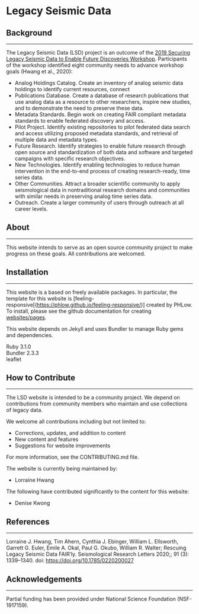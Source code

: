 # Legacy Seismic Data

## Background
---
The Legacy Seismic Data (LSD) project is an outcome of the [2019 Securing Legacy Seismic Data to Enable Future Discoveries Workshop](https://geodynamics.org/cig/events/calendar/2019-seismic-legacy/). Participants of the workshop identified eight community needs to advance workshop goals (Hwang et al., 2020):
* Analog Holdings Catalog. Create an inventory of analog
seismic data holdings to identify current resources, connect
* Publications Database. Create a database of research publications
that use analog data as a resource to other researchers,
inspire new studies, and to demonstrate the need to preserve
these data.
* Metadata Standards. Begin work on creating FAIR compliant
metadata standards to enable federated discovery and access.
* Pilot Project. Identify existing repositories to pilot federated
data search and access utilizing proposed metadata standards,
and retrieval of multiple data and metadata types.
* Future Research. Identify strategies to enable future research
through open source and standardization of both data and software
and targeted campaigns with specific research objectives.
* New Technologies. Identify enabling technologies to reduce
human intervention in the end-to-end process of creating
research-ready, time series data.
* Other Communities. Attract a broader scientific community
to apply seismological data in nontraditional research domains
and communities with similar needs in preserving analog time
series data.
* Outreach. Create a larger community of users through outreach
at all career levels.

## About
---
This website intends to serve as an open source community project to make progress on these goals. All contributions are welcomed.

## Installation
---
This website is a based on freely available packages. In particular, the template for this website is [feeling-responsive[(https://phlow.github.io/feeling-responsive/)] created by PHLow. To install, please see the github documentation for creating [websites/pages](https://docs.github.com/en/pages/setting-up-a-github-pages-site-with-jekyll/creating-a-github-pages-site-with-jekyll).

This website depends on Jekyll and uses Bundler to manage Ruby gems and dependencies.

Ruby 3.1.0  
Bundler 2.3.3  
leaflet

## How to Contribute
---
The LSD website is intended to be a community project. We depend on contributions from community members who maintain and use collections of legacy data.

We welcome all contributions including but not limited to:
* Corrections, updates, and addition to content
* New content and features
* Suggestions for website improvements

For more information, see the CONTRIBUTING.md file.

The website is currently being maintained by:
  * Lorraine Hwang

The following have contributed significantly to the content for this website:
  * Denise Kwong

## References
---
Lorraine J. Hwang, Tim Ahern, Cynthia J. Ebinger, William L. Ellsworth, Garrett G. Euler, Emile A. Okal, Paul G. Okubo, William R. Walter; Rescuing Legacy Seismic Data FAIR’ly. Seismological Research Letters 2020;; 91 (3): 1339–1340. doi: https://doi.org/10.1785/0220200027

## Acknowledgements
---
Partial funding has been provided under National Science Foundation (NSF-1917159).
